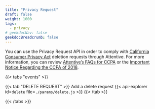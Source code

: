 ```yaml
---
title: "Privacy Request"
draft: false
weight: 1000
tags:
  - privacy
# geekdocNav: false
geekdocBreadcrumb: false
---
```


You can use the Privacy Request API in order to comply with [California Consumer Privacy Act](https://epic.org/california-consumer-privacy-act-ccpa/) deletion requests through Attentive. For more information, you can review [Attentive’s FAQs for CCPA](https://attentivemobile.atlassian.net/wiki/download/attachments/629309474/Attentive%20FAQs%20for%20CCPA.pdf?version=4&modificationDate=1585845052142&cacheVersion=1&api=v2) or the [Important Notice Regarding the CCPA of 2018](https://attentivemobile.atlassian.net/wiki/download/attachments/629309474/Important%20Notice%20Regarding%20the%20California%20Consumer%20Privacy%20Act%20of%202018%20(CCPA).pdf?version=1&modificationDate=1579115568586&cacheVersion=1&api=v2).

{{< tabs "events" >}}

{{< tab "DELETE REQUEST" >}}
Add a delete request 
{{< api-explorer id=`delete` file=`./params/delete.js` >}}
{{< /tab >}}

{{< /tabs >}}
